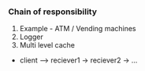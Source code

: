 ### Chain of responsibility 

1. Example - ATM / Vending machines 
2. Logger 
3. Multi level cache 

* client --> reciever1 -> reciever2 -> ... 

    